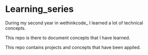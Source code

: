 # Learning_series

During my second year in wethinkcode_ I learned a lot of technical concepts.

This repo is there to document concepts that I have learned.

This repo contains projects and concepts that have been appiled.